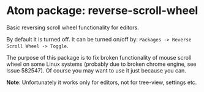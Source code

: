 # Atom package: reverse-scroll-wheel

Basic reversing scroll wheel functionality for editors.

By default it is turned off. It can be turned on/off by: `Packages -> Reverse Scroll Wheel -> Toggle`.

The purpose of this package is to fix broken functionality of mouse scroll wheel on some Linux systems (probably due to broken chrome engine, see Issue 582547).
Of course you may want to use it just because you can.

**Note**: Unfortunately it works only for editors, not for tree-view, settings etc.

